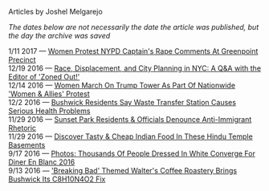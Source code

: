 Articles by Joshel Melgarejo

*The dates below are not necessarily the date the article was published, but the day the archive was saved*

1/11 2017 — [Women Protest NYPD Captain's Rape Comments At Greenpoint Precinct](https://web.archive.org/web/20170111141510/http://gothamist.com/2017/01/10/women_protest_nypd_captains_rape_co.php)  
12/19 2016 — [Race, Displacement, and City Planning in NYC: A Q&amp;A with the Editor of 'Zoned Out!'](https://web.archive.org/web/20161219122938/http://gothamist.com/2016/12/18/race_displacement_and_city_planning.php)  
12/14 2016 — [Women March On Trump Tower As Part Of Nationwide 'Women &amp; Allies' Protest ](https://web.archive.org/web/20161214115317/http://gothamist.com/2016/12/13/trump_tower_women_protest.php)  
12/2 2016 — [Bushwick Residents Say Waste Transfer Station Causes Serious Health Problems](https://web.archive.org/web/20161202050907/http://gothamist.com/2016/12/01/north_brooklyn_residents_suffer_fro.php)  
11/29 2016 — [Sunset Park Residents &amp; Officials Denounce Anti-Immigrant Rhetoric](https://web.archive.org/web/20161129221318/http://gothamist.com/2016/11/29/sunset_park_town_hall.php)  
11/29 2016 — [Discover Tasty &amp; Cheap Indian Food In These Hindu Temple Basements](https://web.archive.org/web/20161129191257/http://gothamist.com/2016/11/28/hindu_temple_cafeterias.php)  
9/17 2016 — [Photos: Thousands Of People Dressed In White Converge For Diner En Blanc 2016](https://web.archive.org/web/20160917155037/http://gothamist.com/2016/09/16/diner_en_blanc_photos_2016.php)  
9/13 2016 — ['Breaking Bad' Themed Walter's Coffee Roastery Brings Bushwick Its C8H10N4O2 Fix](https://web.archive.org/web/20160913214332/http://gothamist.com/2016/09/13/breaking_bad_coffee_shop.php)  
